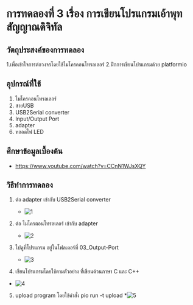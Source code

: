 # การทดลองที่ 3 เรื่อง การเขียนโปรแกรมเอ้าพุทสัญญาณดิจิทัล

## วัตถุประสงค์ของการทดลอง
1.เพื่อเข้าใจการต่อวงจรโดยใช้ไมโครคอนโทรลเลอร์
2.ฝึกการเขียนโปรแกรมด้วย platformio

## อุปกรณ์ที่ใช้
1. ไมโครคอนโทรลเลอร์
2. สายUSB
3. USB2Serial converter
4. Input/Output Port 
5. adapter
6. หลอดไฟ LED

## ศึกษาข้อมูลเบื้องต้น
* https://www.youtube.com/watch?v=CCnN1WJsXQY

## วิธีทำการทดลอง
1. ต่อ adapter เข้ากับ USB2Serial converter
   * ![1](https://user-images.githubusercontent.com/80879116/112155144-98c33b00-8c17-11eb-837a-bca5621ba449.png)

2. ต่อ ไมโครตอนโทรลเลอร์ เข้ากับ adapter
   * ![2](https://user-images.githubusercontent.com/80879116/112155609-0bccb180-8c18-11eb-88a3-8f62f4b3758c.png)

3. ไปดูที่โปรแกรม อยู่ในโฟลเดอร์ที่ 03_Output-Port
   * ![3](https://user-images.githubusercontent.com/80879116/112162584-c495ef00-8c1e-11eb-8ae0-4daee6866961.png)

4. เขียนโปรแกรมโดยใช้ตามตัวอย่าง ที่เขียนด้วนภาษา C และ C++
  * ![4](https://user-images.githubusercontent.com/80879116/112163029-35d5a200-8c1f-11eb-981d-51bdd5a9dd76.png)

5. upload program โดยใช้คำสั่ง pio run -t upload
  *![5](https://user-images.githubusercontent.com/80879116/112163807-f22f6800-8c1f-11eb-846a-f249d46aca99.png)
